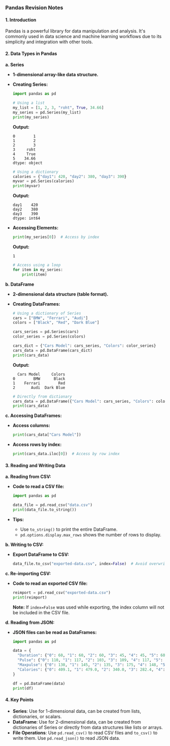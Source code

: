 ### Pandas Revision Notes

#### 1. **Introduction**
Pandas is a powerful library for data manipulation and analysis. It's commonly used in data science and machine learning workflows due to its simplicity and integration with other tools.

#### 2. **Data Types in Pandas**

**a. Series**
- **1-dimensional array-like data structure.**
- **Creating Series:**
  ```python
  import pandas as pd

  # Using a list
  my_list = [1, 2, 3, "roht", True, 34.66]
  my_series = pd.Series(my_list)
  print(my_series)
  ```

  **Output:**
  ```
  0        1
  1        2
  2        3
  3     roht
  4     True
  5    34.66
  dtype: object
  ```

  ```python
  # Using a dictionary
  calories = {"day1": 420, "day2": 380, "day3": 390}
  myvar = pd.Series(calories)
  print(myvar)
  ```

  **Output:**
  ```
  day1    420
  day2    380
  day3    390
  dtype: int64
  ```

- **Accessing Elements:**
  ```python
  print(my_series[0])  # Access by index
  ```

  **Output:**
  ```
  1
  ```

  ```python
  # Access using a loop
  for item in my_series:
      print(item)
  ```

**b. DataFrame**
- **2-dimensional data structure (table format).**
- **Creating DataFrames:**

  ```python
  # Using a dictionary of Series
  cars = ["BMW", "Ferrari", "Audi"]
  colors = ["Black", "Red", "Dark Blue"]

  cars_series = pd.Series(cars)
  color_series = pd.Series(colors)

  cars_dict = {"Cars Model": cars_series, "Colors": color_series}
  cars_data = pd.DataFrame(cars_dict)
  print(cars_data)
  ```

  **Output:**
  ```
    Cars Model     Colors
  0        BMW      Black
  1    Ferrari        Red
  2       Audi  Dark Blue
  ```

  ```python
  # Directly from dictionary
  cars_data = pd.DataFrame({"Cars Model": cars_series, "Colors": color_series})
  print(cars_data)
  ```

**c. Accessing DataFrames:**
- **Access columns:**
  ```python
  print(cars_data["Cars Model"])
  ```

- **Access rows by index:**
  ```python
  print(cars_data.iloc[0])  # Access by row index
  ```

#### 3. **Reading and Writing Data**

**a. Reading from CSV:**
- **Code to read a CSV file:**
  ```python
  import pandas as pd

  data_file = pd.read_csv("data.csv")
  print(data_file.to_string())
  ```

- **Tips:**
  - Use `to_string()` to print the entire DataFrame.
  - `pd.options.display.max_rows` shows the number of rows to display.

**b. Writing to CSV:**
- **Export DataFrame to CSV:**
  ```python
  data_file.to_csv("exported-data.csv", index=False)  # Avoid overwriting by renaming the file
  ```

**c. Re-importing CSV:**
- **Code to read an exported CSV file:**
  ```python
  reimport = pd.read_csv("exported-data.csv")
  print(reimport)
  ```

  **Note:** If `index=False` was used while exporting, the index column will not be included in the CSV file.

**d. Reading from JSON:**
- **JSON files can be read as DataFrames:**
  ```python
  import pandas as pd

  data = {
    "Duration": {"0": 60, "1": 60, "2": 60, "3": 45, "4": 45, "5": 60},
    "Pulse": {"0": 110, "1": 117, "2": 103, "3": 109, "4": 117, "5": 102},
    "Maxpulse": {"0": 130, "1": 145, "2": 135, "3": 175, "4": 148, "5": 127},
    "Calories": {"0": 409.1, "1": 479.0, "2": 340.0, "3": 282.4, "4": 406.0, "5": 300.5}
  }

  df = pd.DataFrame(data)
  print(df)
  ```

#### 4. **Key Points**
- **Series**: Use for 1-dimensional data, can be created from lists, dictionaries, or scalars.
- **DataFrame**: Use for 2-dimensional data, can be created from dictionaries of Series or directly from data structures like lists or arrays.
- **File Operations**: Use `pd.read_csv()` to read CSV files and `to_csv()` to write them. Use `pd.read_json()` to read JSON data.
